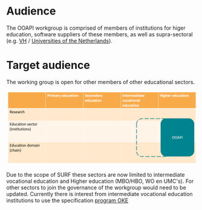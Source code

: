 # Audience

The OOAPI workgroup is comprised of members of institutions for higer education, software suppliers of these members, as well as supra-sectoral (e.g. [VH](https://www.vereniginghogescholen.nl/) / [Universities of the Netherlands](https://www.universiteitenvannederland.nl/en_GB)).

[//]: # (TBD MBO en governance nog opnemen)

# Target audience
The working group is open for other members of other educational sectors.

![OOAPI positioning in supra-sectoral domains](../_media/ooapi_sector_mapping.png)

Due to the scope of SURF these sectors are now limited to intermediate vocational education and Higher education (MBO/HBO, WO en UMC's). For other sectors to join the governance of the workgroup would need to be updated.
Currently there is interest from intermediate vocational education institutions to use the specification [program OKE](https://github.com/NetwerkExamineringDigitalisering/NED-OOAPI)